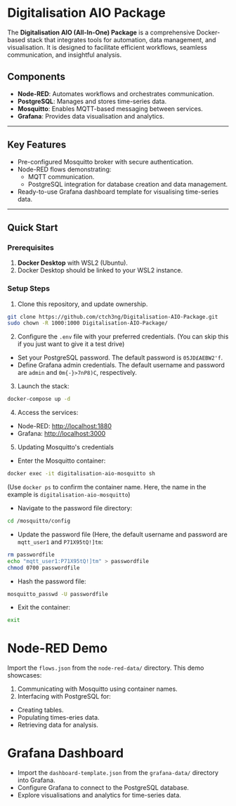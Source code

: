 # Digitalisation AIO Package

The **Digitalisation AIO (All-In-One) Package** is a comprehensive Docker-based stack that integrates tools for automation, data management, and visualisation. It is designed to facilitate efficient workflows, seamless communication, and insightful analysis.

## Components
- **Node-RED**: Automates workflows and orchestrates communication.
- **PostgreSQL**: Manages and stores time-series data.
- **Mosquitto**: Enables MQTT-based messaging between services.
- **Grafana**: Provides data visualisation and analytics.

---

## Key Features
- Pre-configured Mosquitto broker with secure authentication.
- Node-RED flows demonstrating:
  - MQTT communication.
  - PostgreSQL integration for database creation and data management.
- Ready-to-use Grafana dashboard template for visualising time-series data.

---

## Quick Start

### Prerequisites
1. **Docker Desktop** with WSL2 (Ubuntu).
2. Docker Desktop should be linked to your WSL2 instance.

### Setup Steps
1. Clone this repository, and update ownership.
```bash
git clone https://github.com/ctch3ng/Digitalisation-AIO-Package.git
sudo chown -R 1000:1000 Digitalisation-AIO-Package/
```
2. Configure the `.env` file with your preferred credentials. (You can skip this if you just want to give it a test drive)
- Set your PostgreSQL password. The default password is `05JD£AEBW2'f`.
- Define Grafana admin credentials. The default username and password are `admin` and `0m{-}>7nP8)C`, respectively. 
3. Launch the stack:
```bash
docker-compose up -d
```
4. Access the services:
- Node-RED: [http://localhost:1880](http://localhost:1880)
- Grafana: [http://localhost:3000](http://localhost:3000)

5. Updating Mosquitto's credentials
- Enter the Mosquitto container:
```bash
docker exec -it digitalisation-aio-mosquitto sh
```
  (Use `docker ps` to confirm the container name. Here, the name in the example is `digitalisation-aio-mosquitto`)

- Navigate to the password file directory:
```bash
cd /mosquitto/config
```
- Update the password file (Here, the default username and password are `mqtt_user1` and `P71X95tQ!]tm`:
```bash
rm passwordfile
echo "mqtt_user1:P71X95tQ!]tm" > passwordfile
chmod 0700 passwordfile
```
- Hash the password file:
```bash
mosquitto_passwd -U passwordfile
```
- Exit the container:
```bash
exit
```

# Node-RED Demo
Import the `flows.json` from the `node-red-data/` directory. This demo showcases:

1. Communicating with Mosquitto using container names.
2. Interfacing with PostgreSQL for:
 - Creating tables.
 - Populating times-eries data.
 - Retrieving data for analysis.

# Grafana Dashboard
 - Import the `dashboard-template.json` from the `grafana-data/` directory into Grafana.
 - Configure Grafana to connect to the PostgreSQL database.
 - Explore visualisations and analytics for time-series data.
